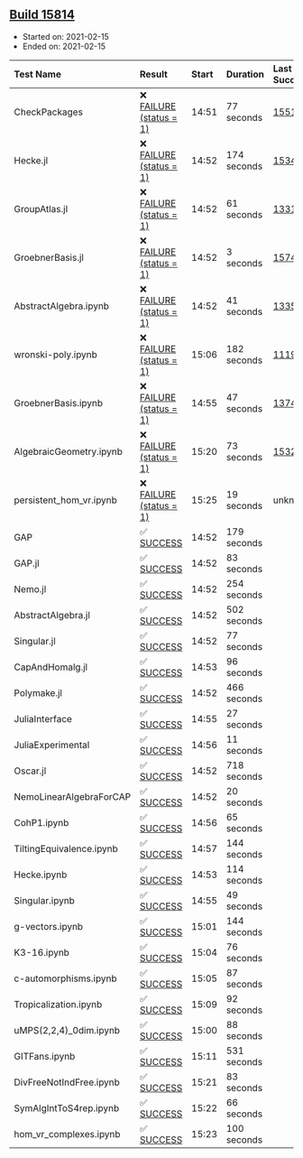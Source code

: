 ## [Build 15814](https://oscarci.mathematik.uni-kl.de/job/oscar/15814/)

* Started on: 2021-02-15
* Ended on: 2021-02-15

| Test Name    | Result | Start | Duration | Last Success | First Failure |
|:-------------|:-------|:------|:---------|:-------------|:--------------|
| CheckPackages | ❌ [FAILURE (status = 1)](https://oscarci.mathematik.uni-kl.de/job/oscar/15814/artifact/logs/build-15814/CheckPackages.log) | 14:51 | 77 seconds | [15514](https://oscarci.mathematik.uni-kl.de/job/oscar/15514/) | [15515](https://oscarci.mathematik.uni-kl.de/job/oscar/15515/) |
| Hecke.jl | ❌ [FAILURE (status = 1)](https://oscarci.mathematik.uni-kl.de/job/oscar/15814/artifact/logs/build-15814/Hecke.jl.log) | 14:52 | 174 seconds | [15344](https://oscarci.mathematik.uni-kl.de/job/oscar/15344/) | [15348](https://oscarci.mathematik.uni-kl.de/job/oscar/15348/) |
| GroupAtlas.jl | ❌ [FAILURE (status = 1)](https://oscarci.mathematik.uni-kl.de/job/oscar/15814/artifact/logs/build-15814/GroupAtlas.jl.log) | 14:52 | 61 seconds | [13311](https://oscarci.mathematik.uni-kl.de/job/oscar/13311/) | [13312](https://oscarci.mathematik.uni-kl.de/job/oscar/13312/) |
| GroebnerBasis.jl | ❌ [FAILURE (status = 1)](https://oscarci.mathematik.uni-kl.de/job/oscar/15814/artifact/logs/build-15814/GroebnerBasis.jl.log) | 14:52 | 3 seconds | [15745](https://oscarci.mathematik.uni-kl.de/job/oscar/15745/) | [15746](https://oscarci.mathematik.uni-kl.de/job/oscar/15746/) |
| AbstractAlgebra.ipynb | ❌ [FAILURE (status = 1)](https://oscarci.mathematik.uni-kl.de/job/oscar/15814/artifact/logs/build-15814/AbstractAlgebra.ipynb.log) | 14:52 | 41 seconds | [13355](https://oscarci.mathematik.uni-kl.de/job/oscar/13355/) | [13356](https://oscarci.mathematik.uni-kl.de/job/oscar/13356/) |
| wronski-poly.ipynb | ❌ [FAILURE (status = 1)](https://oscarci.mathematik.uni-kl.de/job/oscar/15814/artifact/logs/build-15814/wronski-poly.ipynb.log) | 15:06 | 182 seconds | [11192](https://oscarci.mathematik.uni-kl.de/job/oscar/11192/) | [11193](https://oscarci.mathematik.uni-kl.de/job/oscar/11193/) |
| GroebnerBasis.ipynb | ❌ [FAILURE (status = 1)](https://oscarci.mathematik.uni-kl.de/job/oscar/15814/artifact/logs/build-15814/GroebnerBasis.ipynb.log) | 14:55 | 47 seconds | [13748](https://oscarci.mathematik.uni-kl.de/job/oscar/13748/) | [13749](https://oscarci.mathematik.uni-kl.de/job/oscar/13749/) |
| AlgebraicGeometry.ipynb | ❌ [FAILURE (status = 1)](https://oscarci.mathematik.uni-kl.de/job/oscar/15814/artifact/logs/build-15814/AlgebraicGeometry.ipynb.log) | 15:20 | 73 seconds | [15322](https://oscarci.mathematik.uni-kl.de/job/oscar/15322/) | [15323](https://oscarci.mathematik.uni-kl.de/job/oscar/15323/) |
| persistent_hom_vr.ipynb | ❌ [FAILURE (status = 1)](https://oscarci.mathematik.uni-kl.de/job/oscar/15814/artifact/logs/build-15814/persistent_hom_vr.ipynb.log) | 15:25 | 19 seconds | unknown | unknown |
| GAP | ✅ [SUCCESS](https://oscarci.mathematik.uni-kl.de/job/oscar/15814/artifact/logs/build-15814/GAP.log) | 14:52 | 179 seconds |  |  |
| GAP.jl | ✅ [SUCCESS](https://oscarci.mathematik.uni-kl.de/job/oscar/15814/artifact/logs/build-15814/GAP.jl.log) | 14:52 | 83 seconds |  |  |
| Nemo.jl | ✅ [SUCCESS](https://oscarci.mathematik.uni-kl.de/job/oscar/15814/artifact/logs/build-15814/Nemo.jl.log) | 14:52 | 254 seconds |  |  |
| AbstractAlgebra.jl | ✅ [SUCCESS](https://oscarci.mathematik.uni-kl.de/job/oscar/15814/artifact/logs/build-15814/AbstractAlgebra.jl.log) | 14:52 | 502 seconds |  |  |
| Singular.jl | ✅ [SUCCESS](https://oscarci.mathematik.uni-kl.de/job/oscar/15814/artifact/logs/build-15814/Singular.jl.log) | 14:52 | 77 seconds |  |  |
| CapAndHomalg.jl | ✅ [SUCCESS](https://oscarci.mathematik.uni-kl.de/job/oscar/15814/artifact/logs/build-15814/CapAndHomalg.jl.log) | 14:53 | 96 seconds |  |  |
| Polymake.jl | ✅ [SUCCESS](https://oscarci.mathematik.uni-kl.de/job/oscar/15814/artifact/logs/build-15814/Polymake.jl.log) | 14:52 | 466 seconds |  |  |
| JuliaInterface | ✅ [SUCCESS](https://oscarci.mathematik.uni-kl.de/job/oscar/15814/artifact/logs/build-15814/JuliaInterface.log) | 14:55 | 27 seconds |  |  |
| JuliaExperimental | ✅ [SUCCESS](https://oscarci.mathematik.uni-kl.de/job/oscar/15814/artifact/logs/build-15814/JuliaExperimental.log) | 14:56 | 11 seconds |  |  |
| Oscar.jl | ✅ [SUCCESS](https://oscarci.mathematik.uni-kl.de/job/oscar/15814/artifact/logs/build-15814/Oscar.jl.log) | 14:52 | 718 seconds |  |  |
| NemoLinearAlgebraForCAP | ✅ [SUCCESS](https://oscarci.mathematik.uni-kl.de/job/oscar/15814/artifact/logs/build-15814/NemoLinearAlgebraForCAP.log) | 14:52 | 20 seconds |  |  |
| CohP1.ipynb | ✅ [SUCCESS](https://oscarci.mathematik.uni-kl.de/job/oscar/15814/artifact/logs/build-15814/CohP1.ipynb.log) | 14:56 | 65 seconds |  |  |
| TiltingEquivalence.ipynb | ✅ [SUCCESS](https://oscarci.mathematik.uni-kl.de/job/oscar/15814/artifact/logs/build-15814/TiltingEquivalence.ipynb.log) | 14:57 | 144 seconds |  |  |
| Hecke.ipynb | ✅ [SUCCESS](https://oscarci.mathematik.uni-kl.de/job/oscar/15814/artifact/logs/build-15814/Hecke.ipynb.log) | 14:53 | 114 seconds |  |  |
| Singular.ipynb | ✅ [SUCCESS](https://oscarci.mathematik.uni-kl.de/job/oscar/15814/artifact/logs/build-15814/Singular.ipynb.log) | 14:55 | 49 seconds |  |  |
| g-vectors.ipynb | ✅ [SUCCESS](https://oscarci.mathematik.uni-kl.de/job/oscar/15814/artifact/logs/build-15814/g-vectors.ipynb.log) | 15:01 | 144 seconds |  |  |
| K3-16.ipynb | ✅ [SUCCESS](https://oscarci.mathematik.uni-kl.de/job/oscar/15814/artifact/logs/build-15814/K3-16.ipynb.log) | 15:04 | 76 seconds |  |  |
| c-automorphisms.ipynb | ✅ [SUCCESS](https://oscarci.mathematik.uni-kl.de/job/oscar/15814/artifact/logs/build-15814/c-automorphisms.ipynb.log) | 15:05 | 87 seconds |  |  |
| Tropicalization.ipynb | ✅ [SUCCESS](https://oscarci.mathematik.uni-kl.de/job/oscar/15814/artifact/logs/build-15814/Tropicalization.ipynb.log) | 15:09 | 92 seconds |  |  |
| uMPS(2,2,4)_0dim.ipynb | ✅ [SUCCESS](https://oscarci.mathematik.uni-kl.de/job/oscar/15814/artifact/logs/build-15814/uMPS-2-2-4-_0dim.ipynb.log) | 15:00 | 88 seconds |  |  |
| GITFans.ipynb | ✅ [SUCCESS](https://oscarci.mathematik.uni-kl.de/job/oscar/15814/artifact/logs/build-15814/GITFans.ipynb.log) | 15:11 | 531 seconds |  |  |
| DivFreeNotIndFree.ipynb | ✅ [SUCCESS](https://oscarci.mathematik.uni-kl.de/job/oscar/15814/artifact/logs/build-15814/DivFreeNotIndFree.ipynb.log) | 15:21 | 83 seconds |  |  |
| SymAlgIntToS4rep.ipynb | ✅ [SUCCESS](https://oscarci.mathematik.uni-kl.de/job/oscar/15814/artifact/logs/build-15814/SymAlgIntToS4rep.ipynb.log) | 15:22 | 66 seconds |  |  |
| hom_vr_complexes.ipynb | ✅ [SUCCESS](https://oscarci.mathematik.uni-kl.de/job/oscar/15814/artifact/logs/build-15814/hom_vr_complexes.ipynb.log) | 15:23 | 100 seconds |  |  |
